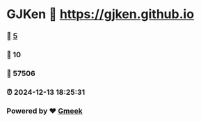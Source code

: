 # GJKen :link: https://gjken.github.io 
### :page_facing_up: [5](https://gjken.github.io/tag.html) 
### :speech_balloon: 10 
### :hibiscus: 57506 
### :alarm_clock: 2024-12-13 18:25:31 
### Powered by :heart: [Gmeek](https://github.com/Meekdai/Gmeek)
